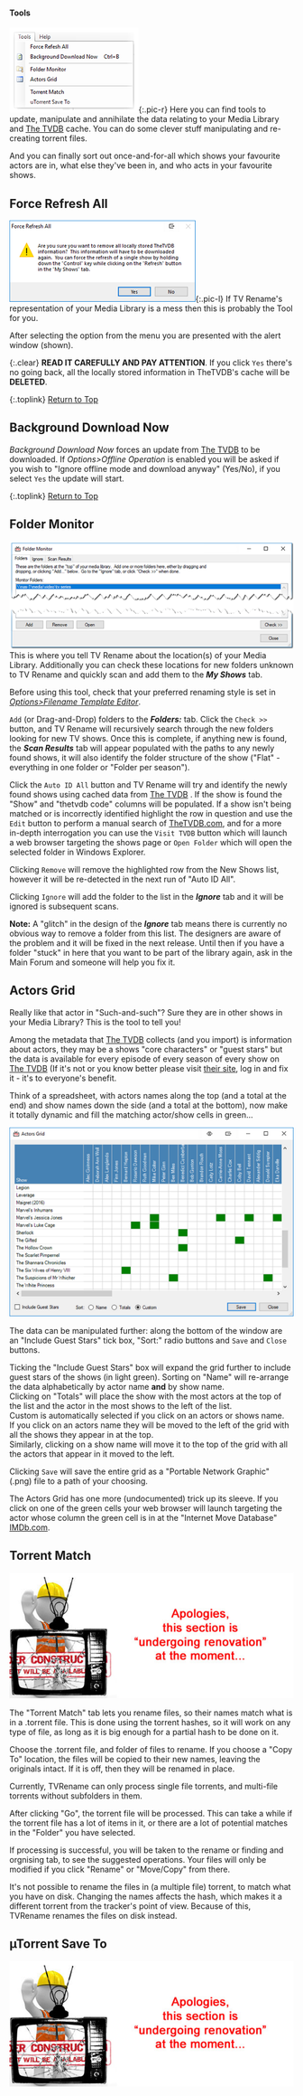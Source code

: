 #### Tools
![The Tools Menu](images/tools/menu-01.png){:.pic-r}
Here you can find tools to update, manipulate and annihilate the data relating to your Media Library and [The TVDB](http://thetvdb.com "Visit thetvdb.com")  cache. You can do some clever stuff manipulating and re-creating torrent files.

And you can finally sort out once-and-for-all which shows your favourite actors are in, what else they've been in, and who acts in your favourite shows.

## Force Refresh All
![Force Refresh All](images/tools/force-refresh-all-01.png){:.pic-l}
If TV Rename's representation of your Media Library is a mess then this is probably the Tool for you.

After selecting the option from the menu you are presented with the alert window (shown).

{:.clear}
**READ IT CAREFULLY AND PAY ATTENTION**. If you click `Yes` there's no going back, all the locally stored information in TheTVDB's cache will be **DELETED**.

{:.toplink}
[Return to Top]()

## Background Download Now
*Background Download Now* forces an update from [The TVDB](http://thetvdb.com "Visit thetvdb.com")  to be downloaded. If *Options>Offline Operation* is enabled you will be asked if you wish to "Ignore offline mode and download anyway" (Yes/No), if you select `Yes` the update will start.

{:.toplink}
[Return to Top]()

## Folder Monitor
![The Tools>Folder Monitor window](images/tools/folder-monitor-02.png)<br />
This is where you tell TV Rename about the location(s) of your Media Library. Additionally you can check these locations for new folders unknown to TV Rename and quickly scan and add them to the ***My Shows*** tab.

Before using this tool, check that your preferred renaming style is set in [*Options>Filename Template Editor*](options#filename-template-editor "Visit Options>Filename Template Editor").

`Add` (or Drag-and-Drop) folders to the ***Folders:*** tab. Click the `Check >>` button, and TV Rename will recursively search through the new folders looking for new TV shows. Once this is complete, if anything new is found, the ***Scan Results*** tab will appear populated with the paths to any newly found shows, it will also identify the folder structure of the show ("Flat" - everything in one folder or "Folder per season").

Click the `Auto ID All` button and TV Rename will try and identify the newly found shows using cached data from [The TVDB](http://thetvdb.com "Visit thetvdb.com") . If the show is found the "Show" and "thetvdb code" columns will be populated. If a show isn't being matched or is incorrectly identified highlight the row in question and use the `Edit` button to perform a manual search of [TheTVDB.com](http://thetvdb.com "Visit TheTVDB.com"), and for a more in-depth interrogation you can use the `Visit TVDB` button which will launch a web browser targeting the shows page or `Open Folder` which will open the selected folder in Windows Explorer.

Clicking `Remove` will remove the highlighted row from the New Shows list, however it will be re-detected in the next run of "Auto ID All".

Clicking `Ignore` will add the folder to the list in the ***Ignore*** tab and it will be ignored is subsequent scans.

**Note:** A "glitch" in the design of the ***Ignore*** tab means there is currently no obvious way to remove a folder from this list. The designers are aware of the problem and it will be fixed in the next release. Until then if you have a folder "stuck" in here that you want to be part of the library again, ask in the Main Forum and someone will help you fix it. 

## Actors Grid
Really like that actor in "Such-and-such"? Sure they are in other shows in your Media Library? This is the tool to tell you!

Among the metadata that [The TVDB](http://thetvdb.com "Visit thetvdb.com") collects (and you import) is information about actors, they may be a shows "core characters" or "guest stars" but the data is available for every episode of every season of every show on [The TVDB](http://thetvdb.com "Visit thetvdb.com")  (If it's not or you know better please visit [their site](http://thetvdb.com "Visit thetvdb.com"), log in and fix it - it's to everyone's benefit.

Think of a spreadsheet, with actors names along the top (and a total at the end) and show names down the side (and a total at the bottom), now make it totally dynamic and fill the matching actor/show cells in green...

![The Actors Grid](images/tools/actors-grid-01.png)

The data can be manipulated further: along the bottom of the window are an "Include Guest Stars" tick box, "Sort:" radio buttons and `Save` and `Close` buttons.

Ticking the "Include Guest Stars" box will expand the grid further to include  guest stars of the shows (in light green).  Sorting on "Name" will re-arrange the data alphabetically by actor name **and** by show name.  
Clicking on "Totals" will place the show with the most actors at the top of the list and the actor in the most shows to the left of the list.  
Custom is automatically selected if you click on an actors or shows name.  
If you click on an actors name they will be moved to the left of the grid with all the shows they appear in at the top.  
Similarly, clicking on a show name will move it to the top of the grid with all the actors that appear in it moved to the left.

Clicking `Save` will save the entire grid as a "Portable Network Graphic" (.png) file to a path of your choosing.

The Actors Grid has one more (undocumented) trick up its sleeve. If you click on one of the green cells your web browser will launch targeting the actor whose column the green cell is in at the "Internet Move Database" [IMDb.com](http://www.imdb.com "Visit IMDb").

## Torrent Match

![Under Construction](images/under-construction.jpg)

The "Torrent Match" tab lets you rename files, so their names match what is in a .torrent file. This is done using the torrent hashes, so it will work on any type of file, as long as it is big enough for a partial hash to be done on it.

Choose the .torrent file, and folder of files to rename. If you choose a "Copy To" location, the files will be copied to their new names, leaving the originals intact. If it is off, then they will be renamed in place. 

Currently, TVRename can only process single file torrents, and multi-file torrents without subfolders in them.

After clicking "Go", the torrent file will be processed. This can take a while if the torrent file has a lot of items in it, or there are a lot of potential matches in the "Folder" you have selected.

If processing is successful, you will be taken to the rename or finding and orgnising tab, to see the suggested operations. Your files will only be modified if you click "Rename" or "Move/Copy" from there.

It's not possible to rename the files in (a multiple file) torrent, to match what you have on disk. Changing the names affects the hash, which makes it a different torrent from the tracker's point of view. Because of this, TVRename renames the files on disk instead.

## µTorrent Save To

![Under Construction](images/under-construction.jpg)
